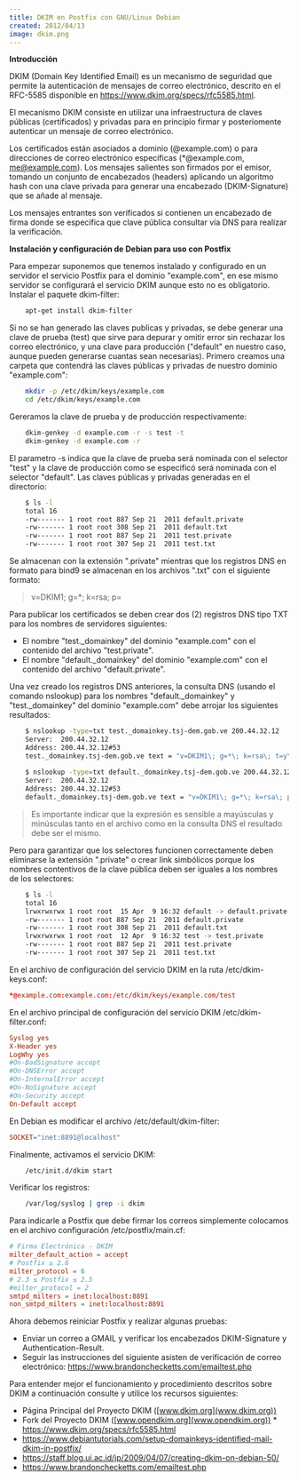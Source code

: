 ```yaml
---
title: DKIM en Postfix con GNU/Linux Debian
created: 2012/04/13
image: dkim.png
---
```


**Introducción** 

DKIM (Domain Key Identified Email) es un mecanismo de seguridad que permite la autenticación de mensajes de correo electrónico, descrito en el RFC-5585 disponible en https://www.dkim.org/specs/rfc5585.html. 

El mecanismo DKIM consiste en utilizar una infraestructura de claves públicas (certificados) y privadas para en principio firmar y posteriomente autenticar un mensaje de correo electrónico. 

Los certificados están asociados a dominio (@example.com) o para direcciones de correo electrónico específicas (*@example.com, me@example.com). Los mensajes salientes son firmados por el emisor, tomando un conjunto de encabezados (headers) aplicando un algoritmo hash con una clave privada para generar una encabezado (DKIM-Signature) que se añade al mensaje. 

Los mensajes entrantes son verificados si contienen un encabezado de firma donde se especifica que clave pública consultar vía DNS para realizar la verificación.

**Instalación y configuración de Debian para uso con Postfix**

Para empezar suponemos que tenemos instalado y configurado en un servidor el servicio Postfix para el dominio "example.com", en ese mismo servidor se configurará el servicio DKIM aunque esto no es obligatorio. Instalar el paquete dkim-filter: 
    
```bash
    apt-get install dkim-filter
```

Si no se han generado las claves publicas y privadas, se debe generar una clave de prueba (test) que sirve para depurar y omitir error sin rechazar los correo electrónico, y una clave para producción ("default" en nuestro caso, aunque pueden generarse cuantas sean necesarias). Primero creamos una carpeta que contendrá las claves públicas y privadas de nuestro dominio "example.com": 
    
```bash 
    mkdir -p /etc/dkim/keys/example.com
    cd /etc/dkim/keys/example.com
```

Gereramos la clave de prueba y de producción respectivamente: 
    
```bash 
    dkim-genkey -d example.com -r -s test -t
    dkim-genkey -d example.com -r
```

El parametro -s indica que la clave de prueba será nominada con el selector "test" y la clave de producción como se especificó será nominada con el selector "default". Las claves públicas y privadas generadas en el directorio: 
    
```bash 
    $ ls -l 
    total 16
    -rw------- 1 root root 887 Sep 21  2011 default.private
    -rw------- 1 root root 308 Sep 21  2011 default.txt
    -rw------- 1 root root 887 Sep 21  2011 test.private
    -rw------- 1 root root 307 Sep 21  2011 test.txt
```

Se almacenan con la extensión ".private" mientras que los registros DNS en formato para bind9 se almacenan en los archivos ".txt" con el siguiente formato: 

> v=DKIM1; g=*; k=rsa; p=

Para publicar los certificados se deben crear dos (2) registros DNS tipo TXT para los nombres de servidores siguientes: 

- El nombre "test._domainkey" del dominio "example.com" con el contenido del archivo "test.private".
- El nombre "default._domainkey" del dominio "example.com" con el contenido del archivo "default.private".

Una vez creado los registros DNS anteriores, la consulta DNS (usando el comando nslookup) para los nombres "default._domainkey" y "test._domainkey" del dominio "example.com" debe arrojar los siguientes resultados: 
    
```bash    
    $ nslookup -type=txt test._domainkey.tsj-dem.gob.ve 200.44.32.12
    Server:  200.44.32.12
    Address: 200.44.32.12#53
    test._domainkey.tsj-dem.gob.ve text = "v=DKIM1\; g=*\; k=rsa\; t=y\; p="
    
    $ nslookup -type=txt default._domainkey.tsj-dem.gob.ve 200.44.32.12
    Server:  200.44.32.12
    Address: 200.44.32.12#53
    default._domainkey.tsj-dem.gob.ve text = "v=DKIM1\; g=*\; k=rsa\; p="
```

> Es importante indicar que la expresión  es sensible a mayúsculas y minúsculas tanto en el archivo como en la consulta DNS el resultado debe ser el mismo. 

Pero para garantizar que los selectores funcionen correctamente deben eliminarse la extensión ".private" o crear link simbólicos porque los nombres contentivos de la clave pública deben ser iguales a los nombres de los selectores: 
    
```bash 
    $ ls -l 
    total 16
    lrwxrwxrwx 1 root root  15 Apr  9 16:32 default -> default.private
    -rw------- 1 root root 887 Sep 21  2011 default.private
    -rw------- 1 root root 308 Sep 21  2011 default.txt
    lrwxrwxrwx 1 root root  12 Apr  9 16:32 test -> test.private
    -rw------- 1 root root 887 Sep 21  2011 test.private
    -rw------- 1 root root 307 Sep 21  2011 test.txt
```

En el archivo de configuración del servicio DKIM en la ruta /etc/dkim-keys.conf: 

```conf
*@example.com:example.com:/etc/dkim/keys/example.com/test
```

En el archivo principal de configuración del servicio DKIM /etc/dkim-filter.conf: 

```conf
Syslog yes 
X-Header yes 
LogWhy yes 
#On-BadSignature accept 
#On-DNSError accept 
#On-InternalError accept 
#On-NoSignature accept 
#On-Security accept 
On-Default accept 
```

En Debian es modificar el archivo /etc/default/dkim-filter: 

```conf
SOCKET="inet:8891@localhost"
```

Finalmente, activamos el servicio DKIM: 
    
```bash 
    /etc/init.d/dkim start
```

Verificar los registros: 
    
```bash 
    /var/log/syslog | grep -i dkim
``` 

Para indicarle a Postfix que debe firmar los correos simplemente colocamos en el archivo configuración /etc/postfix/main.cf: 

```conf
# Firma Electrónica - DKIM
milter_default_action = accept 
# Postfix ≥ 2.6
milter_protocol = 6 
# 2.3 ≤ Postfix ≤ 2.5
#milter_protocol = 2 
smtpd_milters = inet:localhost:8891
non_smtpd_milters = inet:localhost:8891 
```

Ahora debemos reiniciar Postfix y realizar algunas pruebas: 

* Enviar un correo a GMAIL y verificar los encabezados DKIM-Signature y Authentication-Result.
* Seguir las instrucciones del siguiente asisten de verificación de correo electrónico: <https://www.brandonchecketts.com/emailtest.php>

Para entender mejor el funcionamiento y procedimiento descritos sobre DKIM a continuación consulte y utilice los recursos siguientes:

* Página Principal del Proyecto DKIM ([www.dkim.org](www.dkim.org))
* Fork del Proyecto DKIM ([www.opendkim.org](www.opendkim.org)) * <https://www.dkim.org/specs/rfc5585.html>
* <https://www.debiantutorials.com/setup-domainkeys-identified-mail-dkim-in-postfix/>
* <https://staff.blog.ui.ac.id/jp/2009/04/07/creating-dkim-on-debian-50/>
* <https://www.brandonchecketts.com/emailtest.php>